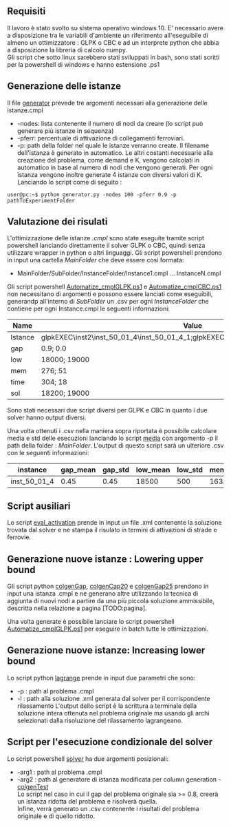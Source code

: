 ## Requisiti
Il lavoro è stato svolto su sistema operativo windows 10.
E' necessario avere a disposizione tra le variabili d'ambiente un riferimento all'eseguibile di almeno un ottimizzatore : GLPK o CBC e
ad un interprete python che abbia a disposizione la libreria di calcolo numpy. \
Gli script che sotto linux sarebbero stati sviluppati in bash, sono stati scritti per la powershell di windows e hanno estensione .ps1

## Generazione delle istanze
Il file [generator](generator.py) prevede tre argomenti necessari alla generazione delle istanze.cmpl
-   -nodes: lista contenente il numero di nodi da creare (lo script può generare più istanze in sequenza)
-   -pferr: percentuale di attivazione di collegamenti ferroviari.
-   -p: path della folder nel quale le istanze verranno create. Il filename dell'istanza è generato in automatico. 
Le altri costanti necessarie alla creazione del problema, come demand e K, vengono calcolati in automatico in base al numero di nodi che vengono generati.
Per ogni istanza vengono inoltre generate 4 istanze con diversi valori di K.
Lanciando lo script come di seguito :
```console
user@pc:~$ python generator.py -nodes 100 -pferr 0.9 -p pathToExperimentFolder
```

## Valutazione dei risulati
L'ottimizzazione delle istanze *.cmpl* sono state eseguite tramite script powershell lanciando direttamente il solver GLPK o CBC, quindi senza utilizzare wrapper in python o altri linguaggi. Gli script powershell prendono in input una cartella *MainFolder* che deve essere così formata:

- MainFolder/SubFolder/InstanceFolder/Instance1.cmpl ... InstanceN.cmpl

Gli script powershell [Automatize_cmplGLPK.ps1](Automatize_cmplGLPK.ps1) e [Automatize_cmplCBC.ps1](Automatize_cmplCBC.ps1) non necessitano di argomenti e possono essere lanciati come eseguibili,
generandp all'interno di *SubFolder* un .csv per ogni *InstanceFolder* che contiene per ogni Instance.cmpl le seguenti informazioni:

| Name  | Value |
| ------------- | ------------- |
| Istance  | glpkEXEC\inst2\inst_50_01_4\inst_50_01_4_1;glpkEXEC\inst2\inst_50_01_4\inst_50_01_4_2;  |
| gap  | 0.9; 0.0  |
| low  | 18000; 19000  |
| mem  | 276; 51  |
| time  | 304; 18  |
| sol  | 18200; 19000  |

Sono stati necessari due script diversi per GLPK e CBC in quanto i due solver hanno output diversi.

Una volta ottenuti i .csv nella maniera sopra riportata è possibile calcolare media e std delle esecuzioni lanciando lo script [media](media.py) con argomento *-p* il path della folder : *MainFolder*.
L'output di questo script sarà un ulteriore .csv con le seguenti informazioni:

| instance | gap_mean | gap_std |low_mean |low_std |mem_mean | mem_std |sol_mean| sol_std | time_mean | time_std |
| ------------- | ------------- | -------------|------------- |------------- | ------------- | ------------- | ------------- | ------------- | ------------- | ------------- |
| inst_50_01_4  | 0.45 | 0.45 | 18500 | 500 | 163.5 | 103.5 | 19600 | 400 | 161 | 143|

## Script ausiliari
Lo script [eval_activation](eval_activation.py) prende in input un file .xml contenente la soluzione trovata dal solver e ne stampa il risulato in termini di attivazioni di strade e ferrovie.
## Generazione nuove istanze : Lowering upper bound
Gli script python [colgenGap](colgenGap.py), [colgenCap20](colgenGap20.py) e [colgenGap25](colgengap25.py) prendono in input una istanza .cmpl e ne generano altre utilizzando la tecnica di aggiunta di nuovi nodi a partire da una più piccola soluzione ammissibile, descritta nella relazione a pagina [TODO:pagina].

Una volta generate è possibile lanciare lo script powershell [Automatize_cmplGLPK.ps1](Automatize_cmplGLPK.ps1) per eseguire in batch tutte le ottimizzazioni.

## Generazione nuove istanze: Increasing lower bound 
Lo script python [lagrange](lagrange.py) prende in input due parametri che sono:
-   -p : path al problema .cmpl
-   -l : path alla soluzione .xml generata dal solver per il corrispondente rilassamento
L'output dello script è la scrittura a terminale della soluzione intera ottenuta nel problema originale ma usando gli archi selezionati dalla risoluzione del rilassamento lagrangeano.

## Script per l'esecuzione condizionale del solver
Lo script powershell [solver](solverProblem.ps1) ha due argomenti posizionali:
-   -arg1 : path al problema .cmpl
-   -arg2 : path al generatore di istanza modificata per column generation - [colgenTest](colgenTest.py)
\
Lo script nel caso in cui il gap del problema originale sia >= 0.8, creerà un istanza ridotta del problema e risolverà quella.
\
Infine, verrà generato un .csv contenente i risultati del problema originale e di quello ridotto.
